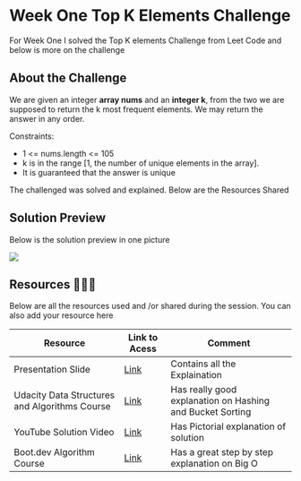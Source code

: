 # Week One Top K Elements Challenge
For Week One I solved the Top K elements Challenge from Leet Code and below is more on the challenge


## About the Challenge

We are given an integer **array nums** and an **integer k**, from the two we are supposed to return the k most frequent elements. We may return the answer in any order.

Constraints:

- 1 <= nums.length <= 105
- k is in the range [1, the number of unique elements in the array].
- It is guaranteed that the answer is unique

The challenged was solved and explained. Below are the Resources Shared


## Solution Preview

Below is the solution preview in one picture 

![](https://paper-attachments.dropbox.com/s_FBCC694387366E0FF97383817DA3A62D1C77AF73351AE468F32922263E5D240D_1656499444186_carbon+2.png)



## Resources 👨🏿‍💻

Below are all the resources used and /or shared during the session. You can also add your resource here 


| Resource                                      | Link to Acess                                                                                                                                                             | Comment                                                   |
| --------------------------------------------- | ------------------------------------------------------------------------------------------------------------------------------------------------------------------------- | --------------------------------------------------------- |
| Presentation Slide                            | [Link](https://www.canva.com/design/DAFE1Q8JMmM/RxeJNLNUdHiAvCKcUOjTJA/view?utm_content=DAFE1Q8JMmM&utm_campaign=designshare&utm_medium=link&utm_source=publishsharelink) | Contains all the Explaination                             |
| Udacity Data Structures and Algorithms Course | [Link](https://classroom.udacity.com/courses/ud513/lessons/2f408c1c-4856-49b0-9613-6c1f4aa384bd/concepts/20315298-c972-43ae-b026-85e1c9480b87)                            | Has really good explanation on Hashing and Bucket Sorting |
| YouTube Solution Video                        | [Link](https://youtu.be/YPTqKIgVk-k)                                                                                                                                      | Has Pictorial explanation of solution                     |
| Boot.dev Algorithm Course                     | [Link](https://boot.dev/course/884342fc-5469-47b4-8125-8bfc897428a8/67214b76-2e4b-4fc1-9610-2cf8c7c1c3a2/7c12eff0-c68b-48a1-a73e-d734bde221e9)                            | Has a great step by step explanation on Big O             |


